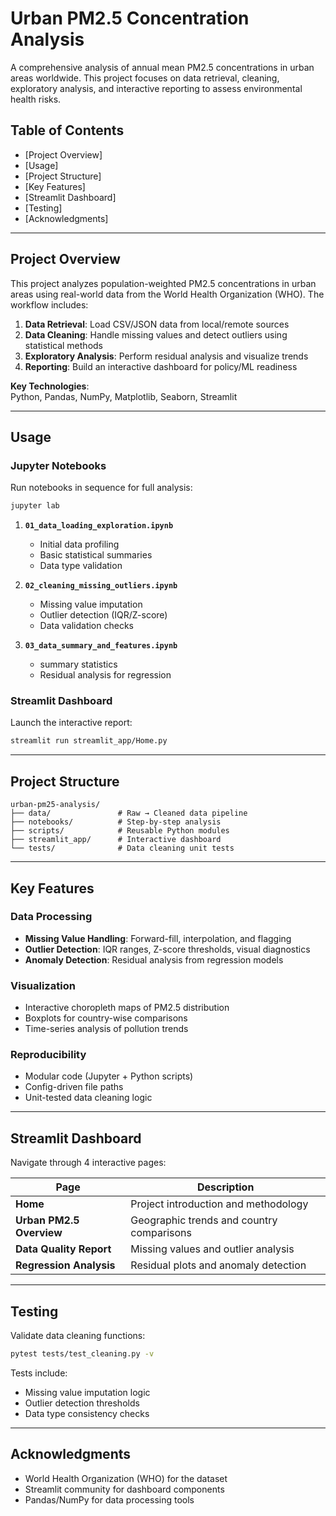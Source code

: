 # Urban PM2.5 Concentration Analysis

A comprehensive analysis of annual mean PM2.5 concentrations in urban areas worldwide. This project focuses on data retrieval, cleaning, exploratory analysis, and interactive reporting to assess environmental health risks.


## Table of Contents
- [Project Overview]
- [Usage]
- [Project Structure]
- [Key Features]
- [Streamlit Dashboard]
- [Testing]
- [Acknowledgments]

---

## Project Overview
This project analyzes population-weighted PM2.5 concentrations in urban areas using real-world data from the World Health Organization (WHO). The workflow includes:

1. **Data Retrieval**: Load CSV/JSON data from local/remote sources
2. **Data Cleaning**: Handle missing values and detect outliers using statistical methods
3. **Exploratory Analysis**: Perform residual analysis and visualize trends
4. **Reporting**: Build an interactive dashboard for policy/ML readiness

**Key Technologies**:  
Python, Pandas, NumPy, Matplotlib, Seaborn, Streamlit

---

## Usage

### Jupyter Notebooks
Run notebooks in sequence for full analysis:
```bash
jupyter lab
```
1. **`01_data_loading_exploration.ipynb`**  
   - Initial data profiling
   - Basic statistical summaries
   - Data type validation

2. **`02_cleaning_missing_outliers.ipynb`**  
   - Missing value imputation
   - Outlier detection (IQR/Z-score)
   - Data validation checks

3. **`03_data_summary_and_features.ipynb`**
   - summary statistics
   - Residual analysis for regression

### Streamlit Dashboard
Launch the interactive report:
```bash
streamlit run streamlit_app/Home.py
```

---

## Project Structure
```
urban-pm25-analysis/
├── data/               # Raw → Cleaned data pipeline
├── notebooks/          # Step-by-step analysis
├── scripts/            # Reusable Python modules
├── streamlit_app/      # Interactive dashboard
└── tests/              # Data cleaning unit tests
```

---

## Key Features

### Data Processing
- **Missing Value Handling**: Forward-fill, interpolation, and flagging
- **Outlier Detection**: IQR ranges, Z-score thresholds, visual diagnostics
- **Anomaly Detection**: Residual analysis from regression models

### Visualization
- Interactive choropleth maps of PM2.5 distribution
- Boxplots for country-wise comparisons
- Time-series analysis of pollution trends

### Reproducibility
- Modular code (Jupyter + Python scripts)
- Config-driven file paths
- Unit-tested data cleaning logic

---

## Streamlit Dashboard
Navigate through 4 interactive pages:

| Page | Description |
|------|-------------|
| **Home** | Project introduction and methodology |
| **Urban PM2.5 Overview** | Geographic trends and country comparisons |
| **Data Quality Report** | Missing values and outlier analysis |
| **Regression Analysis** | Residual plots and anomaly detection |


---

## Testing
Validate data cleaning functions:
```bash
pytest tests/test_cleaning.py -v
```
Tests include:
- Missing value imputation logic
- Outlier detection thresholds
- Data type consistency checks

---

## Acknowledgments
- World Health Organization (WHO) for the dataset
- Streamlit community for dashboard components
- Pandas/NumPy for data processing tools
```
